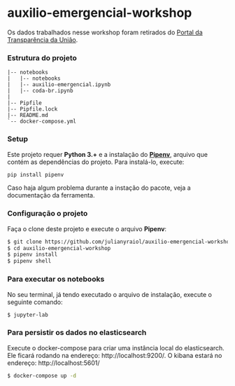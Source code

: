 # auxilio-emergencial-workshop

Os dados trabalhados nesse workshop foram retirados do [Portal da Transparência da União](http://www.portaltransparencia.gov.br/pagina-interna/603519-download-de-dados-auxilio-emergencial). 

### Estrutura do projeto

```
|-- notebooks
|   |-- notebooks
|   |-- auxilio-emergencial.ipynb
|   |-- coda-br.ipynb
|
|-- Pipfile
|-- Pipfile.lock
|-- README.md
`-- docker-compose.yml
```

### Setup
Este projeto requer **Python 3.+** e a instalação do [**Pipenv**](https://pipenv-fork.readthedocs.io/en/latest/install.html), arquivo que contém as dependências do projeto. Para instalá-lo, execute: 

```bash
pip install pipenv
```

Caso haja algum problema durante a instação do pacote, veja a documentação da ferramenta.

### Configuração o projeto

Faça o clone deste projeto e execute o arquivo **Pipenv**:

```bash
$ git clone https://github.com/julianyraiol/auxilio-emergencial-workshop.git
$ cd auxilio-emergencial-workshop
$ pipenv install
$ pipenv shell
```

### Para executar os notebooks

No seu terminal, já tendo executado o arquivo de instalação, execute o seguinte comando:

```bash
$ jupyter-lab
```

### Para persistir os dados no elasticsearch

Execute o docker-compose para criar uma instância local do elasticsearch. Ele ficará rodando na endereço: http://localhost:9200/. 
O kibana estará no endereço: http://localhost:5601/

```bash
$ docker-compose up -d
```
